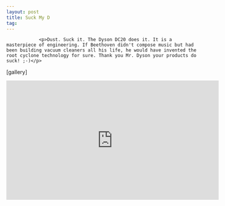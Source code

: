 ```yaml
---
layout: post
title: Suck My D
tag: 
---
```



                <p>Dust. Suck it. The Dyson DC20 does it. It is a masterpiece of engineering. If Beethoven didn't compose music but had been building vacuum cleaners all his life, he would have invented the root cyclone technology for sure. Thank you Mr. Dyson your products do suck! ;-)</p>
<p>[gallery]</p>
<iframe width="560" height="315" src="http://youtube.com/watch?v=YOxeLdq7l08" frameborder="0" allowfullscreen></iframe>
            
